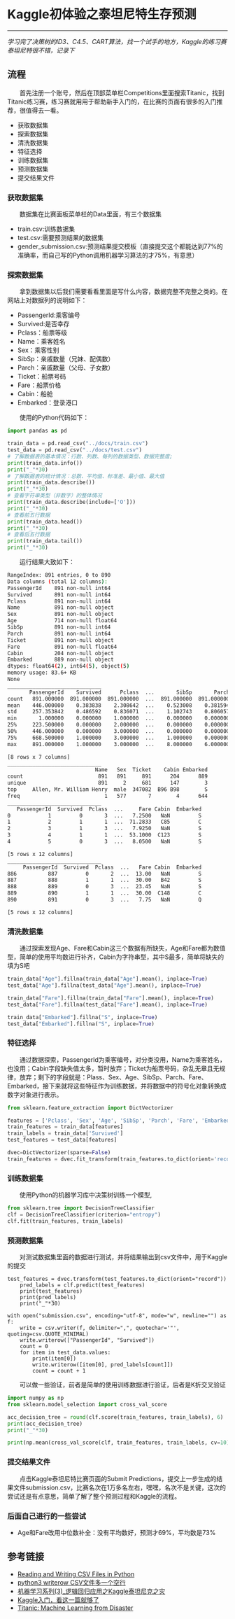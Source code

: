 # Kaggle初体验之泰坦尼特生存预测
***
*学习完了决策树的ID3、C4.5、CART算法，找一个试手的地方，Kaggle的练习赛泰坦尼特很不错，记录下*

## 流程
&ensp;&ensp;&ensp;&ensp;首先注册一个账号，然后在顶部菜单栏Competitions里面搜索Titanic，找到Titanic练习赛，练习赛就用用于帮助新手入门的，在比赛的页面有很多的入门推荐，很值得去一看。

- 获取数据集
- 探索数据集
- 清洗数据集
- 特征选择
- 训练数据集
- 预测数据集
- 提交结果文件

### 获取数据集
&ensp;&ensp;&ensp;&ensp;数据集在比赛面板菜单栏的Data里面，有三个数据集

- train.csv:训练数据集
- test.csv:需要预测结果的数据集
- gender_submission.csv:预测结果提交模板（直接提交这个都能达到77%的准确率，而自己写的Python调用机器学习算法的才75%，有意思）

### 探索数据集
&ensp;&ensp;&ensp;&ensp;拿到数据集以后我们需要看看里面是写什么内容，数据完整不完整之类的。在网站上对数据列的说明如下：

- PassengerId:乘客编号
- Survived:是否幸存
- Pclass：船票等级
- Name：乘客姓名
- Sex：乘客性别
- SibSp：亲戚数量（兄妹、配偶数）
- Parch：亲戚数量（父母、子女数）
- Ticket：船票号码
- Fare：船票价格
- Cabin：船舱
- Embarked：登录港口

&ensp;&ensp;&ensp;&ensp;使用的Python代码如下：

```python
import pandas as pd

train_data = pd.read_csv("../docs/train.csv")
test_data = pd.read_csv("../docs/test.csv")
# 了解数据表的基本情况：行数、列数、每列的数据类型、数据完整度;
print(train_data.info())
print("_"*30)
# 了解数据表的统计情况：总数、平均值、标准差、最小值、最大值
print(train_data.describe())
print("_"*30)
# 查看字符串类型（非数字）的整体情况
print(train_data.describe(include=['O']))
print("_"*30)
# 查看前五行数据
print(train_data.head())
print("_"*30)
# 查看后五行数据
print(train_data.tail())
print("_"*30)
```

&ensp;&ensp;&ensp;&ensp;运行结果大致如下：

```bash
RangeIndex: 891 entries, 0 to 890
Data columns (total 12 columns):
PassengerId    891 non-null int64
Survived       891 non-null int64
Pclass         891 non-null int64
Name           891 non-null object
Sex            891 non-null object
Age            714 non-null float64
SibSp          891 non-null int64
Parch          891 non-null int64
Ticket         891 non-null object
Fare           891 non-null float64
Cabin          204 non-null object
Embarked       889 non-null object
dtypes: float64(2), int64(5), object(5)
memory usage: 83.6+ KB
None
______________________________
       PassengerId    Survived      Pclass  ...       SibSp       Parch        Fare
count   891.000000  891.000000  891.000000  ...  891.000000  891.000000  891.000000
mean    446.000000    0.383838    2.308642  ...    0.523008    0.381594   32.204208
std     257.353842    0.486592    0.836071  ...    1.102743    0.806057   49.693429
min       1.000000    0.000000    1.000000  ...    0.000000    0.000000    0.000000
25%     223.500000    0.000000    2.000000  ...    0.000000    0.000000    7.910400
50%     446.000000    0.000000    3.000000  ...    0.000000    0.000000   14.454200
75%     668.500000    1.000000    3.000000  ...    1.000000    0.000000   31.000000
max     891.000000    1.000000    3.000000  ...    8.000000    6.000000  512.329200

[8 rows x 7 columns]
______________________________
                            Name   Sex  Ticket    Cabin Embarked
count                        891   891     891      204      889
unique                       891     2     681      147        3
top     Allen, Mr. William Henry  male  347082  B96 B98        S
freq                           1   577       7        4      644
______________________________
   PassengerId  Survived  Pclass  ...     Fare Cabin  Embarked
0            1         0       3  ...   7.2500   NaN         S
1            2         1       1  ...  71.2833   C85         C
2            3         1       3  ...   7.9250   NaN         S
3            4         1       1  ...  53.1000  C123         S
4            5         0       3  ...   8.0500   NaN         S

[5 rows x 12 columns]
______________________________
     PassengerId  Survived  Pclass  ...   Fare Cabin  Embarked
886          887         0       2  ...  13.00   NaN         S
887          888         1       1  ...  30.00   B42         S
888          889         0       3  ...  23.45   NaN         S
889          890         1       1  ...  30.00  C148         C
890          891         0       3  ...   7.75   NaN         Q

[5 rows x 12 columns]
```

### 清洗数据集
&ensp;&ensp;&ensp;&ensp;通过探索发现Age、Fare和Cabin这三个数据有所缺失，Age和Fare都为数值型，简单的使用平均数进行补齐，Cabin为字符串型，其中S最多，简单将缺失的填为S吧

```python
train_data["Age"].fillna(train_data["Age"].mean(), inplace=True)
test_data["Age"].fillna(test_data["Age"].mean(), inplace=True)

train_data["Fare"].fillna(train_data["Fare"].mean(), inplace=True)
test_data["Fare"].fillna(test_data["Fare"].mean(), inplace=True)

train_data["Embarked"].fillna("S", inplace=True)
test_data["Embarked"].fillna("S", inplace=True)
```

### 特征选择
&ensp;&ensp;&ensp;&ensp;通过数据探索，PassengerId为乘客编号，对分类没用，Name为乘客姓名，也没用；Cabin字段缺失值太多，暂时放弃；Ticket为船票号码，杂乱无章且无规律，放弃；剩下的字段就是：Plass、Sex、Age、SibSp、Parch、Fare、Embarked，接下来就将这些特征作为训练数据，并将数据中的符号化对象转换成数字对象进行表示。

```python
from sklearn.feature_extraction import DictVectorizer

features = ['Pclass', 'Sex', 'Age', 'SibSp', 'Parch', 'Fare', 'Embarked']
train_features = train_data[features]
train_labels = train_data['Survived']
test_features = test_data[features]

dvec=DictVectorizer(sparse=False)
train_features = dvec.fit_transform(train_features.to_dict(orient='record'))
```

### 训练数据集
&ensp;&ensp;&ensp;&ensp;使用Python的机器学习库中决策树训练一个模型,

```python
from sklearn.tree import DecisionTreeClassifier
clf = DecisionTreeClassifier(criterion="entropy")
clf.fit(train_features, train_labels)
```

### 预测数据集
&ensp;&ensp;&ensp;&ensp;对测试数据集里面的数据进行测试，并将结果输出到csv文件中，用于Kaggle的提交

```
test_features = dvec.transform(test_features.to_dict(orient="record"))
    pred_labels = clf.predict(test_features)
    print(test_features)
    print(pred_labels)
    print("_"*30)

with open("submission.csv", encoding="utf-8", mode="w", newline="") as f:
    write = csv.writer(f, delimiter=",", quotechar='"', quoting=csv.QUOTE_MINIMAL)
    write.writerow(["PassengerId", "Survived"])
    count = 0
    for item in test_data.values:
        print(item[0])
        write.writerow([item[0], pred_labels[count]])
        count = count + 1
```

&ensp;&ensp;&ensp;&ensp;可以做一些验证，前者是简单的使用训练数据进行验证，后者是K折交叉验证

```python
import numpy as np
from sklearn.model_selection import cross_val_score

acc_decision_tree = round(clf.score(train_features, train_labels), 6)
print(acc_decision_tree)
print("_"*30)

print(np.mean(cross_val_score(clf, train_features, train_labels, cv=10)))
```

### 提交结果文件
&ensp;&ensp;&ensp;&ensp;点击Kaggle泰坦尼特比赛页面的Submit Predictions，提交上一步生成的结果文件submission.csv，比赛名次在1万多名左右，嘿嘿，名次不是关键，这次的尝试还是有点意思，简单了解了整个预测过程和Kaggle的流程。

### 后面自己进行的一些尝试
- Age和Fare改用中位数补全：没有平均数好，预测才69%，平均数是73%

## 参考链接
- [Reading and Writing CSV Files in Python](https://realpython.com/python-csv/)
- [python3 writerow CSV文件多一个空行](https://blog.csdn.net/pfm685757/article/details/47806469)
- [机器学习系列(3)_逻辑回归应用之Kaggle泰坦尼克之灾](https://blog.csdn.net/han_xiaoyang/article/details/49797143)
- [Kaggle入门，看这一篇就够了](https://zhuanlan.zhihu.com/p/25686876)
- [Titanic: Machine Learning from Disaster](https://www.kaggle.com/c/titanic/overview)
